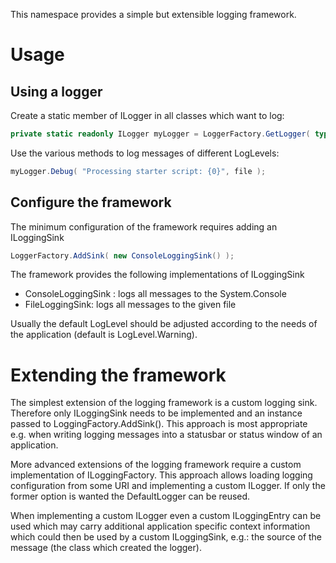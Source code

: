 
This namespace provides a simple but extensible logging framework.

# Usage

## Using a logger

Create a static member of ILogger in all classes which want to log:

```C#
private static readonly ILogger myLogger = LoggerFactory.GetLogger( typeof( ScriptLoader ) );
```

Use the various methods to log messages of different LogLevels:

```C#
myLogger.Debug( "Processing starter script: {0}", file );
```

## Configure the framework

The minimum configuration of the framework requires adding an ILoggingSink

```C#
LoggerFactory.AddSink( new ConsoleLoggingSink() );
```

The framework provides the following implementations of ILoggingSink

- ConsoleLoggingSink : logs all messages to the System.Console
- FileLoggingSink: logs all messages to the given file

Usually the default LogLevel should be adjusted according to the needs of the application (default is LogLevel.Warning).

# Extending the framework

The simplest extension of the logging framework is a custom logging sink. Therefore only ILoggingSink needs to be implemented and an instance passed to LoggingFactory.AddSink().
This approach is most appropriate e.g. when writing logging messages into a statusbar or status window of an application.

More advanced extensions of the logging framework require a custom implementation of ILoggingFactory. This approach allows loading logging configuration from some URI and 
implementing a custom ILogger. If only the former option is wanted the DefaultLogger can be reused.

When implementing a custom ILogger even a custom ILoggingEntry can be used which may carry additional application specific context information which could then be used by a 
custom ILoggingSink, e.g.: the source of the message (the class which created the logger).

